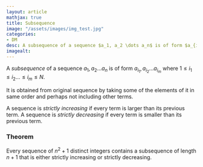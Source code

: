 ```yaml
---
layout: article
mathjax: true
title: Subsequence
image: "/assets/images/img_test.jpg"
categories:
- DM
desc: A subsequence of a sequence $a_1, a_2 \dots a_n$ is of form $a_{i_1}, a_{i_2} \dots a_{i_m}$ where $1 \le i_1 \le i_2 \dots \le i_m \le N$.  
imagealt: 
---
```


A *subsequence* of a sequence $a_1, a_2 \dots a_n$ is of form $a_{i_1}, a_{i_2} \dots a_{i_m}$ where $1 \le i_1 \le i_2 \dots \le i_m \le N$. 

































































































































































































































































































































































It is obtained from original sequence by taking some of the elements of it in same order and perhaps not including other terms.

A sequence is *strictly increasing* if every term is larger than its previous term.
A sequence is *strictly decreasing* if every term is smaller than its previous term.

### Theorem
Every sequence of $n^2 + 1$ distinct integers contains a subsequence of length $n+1$ that is either strictly increasing or strictly decreasing.
































































































































































































































































































































































